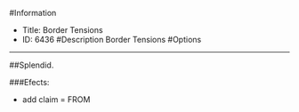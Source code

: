#Information
 - Title: Border Tensions
 - ID: 6436
#Description
Border Tensions
#Options

___
##Splendid.

###Efects:<ul><li>add claim = FROM</li></ul>
